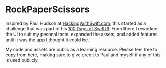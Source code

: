 # RockPaperScissors

Inspired by Paul Hudson at [HackingWithSwift.com](https://www.hackingwithswift.com), this started as a challenge that was part of his [100 Days of SwiftUI](https://www.hackingwithswift.com/100/swiftui).  From there I reworked the UI to suit my pesonal taste, expanded the assets, and added features until it was the app I thought it could be.

My code and assets are public as a learning resource.  Please feel free to copy from here, making sure to give credit to Paul and myself if any of this is used publicly.
